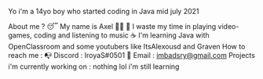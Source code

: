 Yo i'm a 14yo boy who started coding in Java mid july 2021

About me ?
😴 My name is Axel 🏳️‍🌈
🎵 I waste my time in playing video-games, coding and listening to music
☕ I'm learning Java with OpenClassroom and some youtubers like ItsAlexousd and Graven
How to reach me :
📭 Discord : IroyaS#0501
📮 Email : imbadsry@gmail.com
Projects i'm currently working on :
nothing lol i'm still learning



<!---
imbadsry/imbadsry is a ✨ special ✨ repository because its `README.md` (this file) appears on your GitHub profile.
You can click the Preview link to take a look at your changes.
--->
